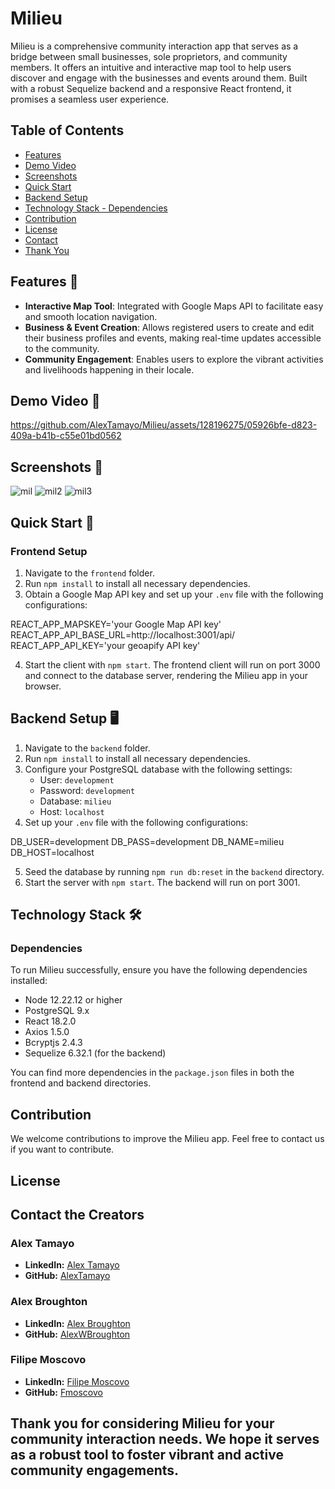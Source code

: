 # Milieu 
Milieu is a comprehensive community interaction app that serves as a bridge between small businesses, sole proprietors, and community members. It offers an intuitive and interactive map tool to help users discover and engage with the businesses and events around them. Built with a robust Sequelize backend and a responsive React frontend, it promises a seamless user experience.

## Table of Contents

- [Features](#features)
- [Demo Video](#demo-video)
- [Screenshots](#screenshots)
- [Quick Start](#quick-start)
- [Backend Setup](#backend-setup)
- [Technology Stack - Dependencies](#technology-stack---dependencies)
- [Contribution](#contribution)
- [License](#license)
- [Contact](#contact-the-creators)
- [Thank You](#thank-you-for-considering-milieu-for-your-community-interaction-needs-we-hope-it-serves-as-a-robust-tool-to-foster-vibrant-and-active-community-engagements)

## Features 🌟

- **Interactive Map Tool**: Integrated with Google Maps API to facilitate easy and smooth location navigation.
- **Business & Event Creation**: Allows registered users to create and edit their business profiles and events, making real-time updates accessible to the community.
- **Community Engagement**: Enables users to explore the vibrant activities and livelihoods happening in their locale.

## Demo Video 🎥

https://github.com/AlexTamayo/Milieu/assets/128196275/05926bfe-d823-409a-b41b-c55e01bd0562

## Screenshots 📸

![mil](https://github.com/AlexTamayo/Milieu/assets/128196275/543523ca-4cbc-46e5-be52-93f97ce37329)
![mil2](https://github.com/AlexTamayo/Milieu/assets/128196275/6d21da36-4191-4beb-8b85-96eafa0d8918)
![mil3](https://github.com/AlexTamayo/Milieu/assets/128196275/f3422e6d-c2a5-4add-b396-827acbfb7e89)

## Quick Start 🚀

### Frontend Setup

1. Navigate to the `frontend` folder.
2. Run `npm install` to install all necessary dependencies.
3. Obtain a Google Map API key and set up your `.env` file with the following configurations:


REACT_APP_MAPSKEY='your Google Map API key'
REACT_APP_API_BASE_URL=http://localhost:3001/api/
REACT_APP_API_KEY='your geoapify API key'


4. Start the client with `npm start`. The frontend client will run on port 3000 and connect to the database server, rendering the Milieu app in your browser.

## Backend Setup 🖥️

1. Navigate to the `backend` folder.
2. Run `npm install` to install all necessary dependencies.
3. Configure your PostgreSQL database with the following settings:
   - User: `development`
   - Password: `development`
   - Database: `milieu`
   - Host: `localhost`
4. Set up your `.env` file with the following configurations:

DB_USER=development
DB_PASS=development
DB_NAME=milieu
DB_HOST=localhost


5. Seed the database by running `npm run db:reset` in the `backend` directory.
6. Start the server with `npm start`. The backend will run on port 3001.

## Technology Stack 🛠️

### Dependencies

To run Milieu successfully, ensure you have the following dependencies installed:

- Node 12.22.12 or higher
- PostgreSQL 9.x
- React 18.2.0
- Axios 1.5.0
- Bcryptjs 2.4.3
- Sequelize 6.32.1 (for the backend)

You can find more dependencies in the `package.json` files in both the frontend and backend directories.

## Contribution

We welcome contributions to improve the Milieu app. Feel free to contact us if you want to contribute. 

## License

## Contact the Creators

### Alex Tamayo
- **LinkedIn:** [Alex Tamayo](https://www.linkedin.com/in/alexandertamayo/)
- **GitHub:** [AlexTamayo](https://github.com/AlexTamayo)

### Alex Broughton
- **LinkedIn:** [Alex Broughton](https://www.linkedin.com/in/okanoggin/)
- **GitHub:** [AlexWBroughton](https://github.com/AlexWBroughton)

### Filipe Moscovo
- **LinkedIn:** [Filipe Moscovo](https://www.linkedin.com/in/fmoscovo/)
- **GitHub:** [Fmoscovo](https://github.com/Fmoscovo)

## Thank you for considering Milieu for your community interaction needs. We hope it serves as a robust tool to foster vibrant and active community engagements.
